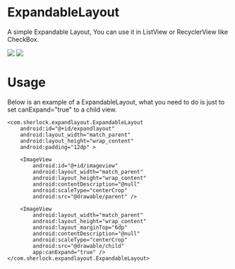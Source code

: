 # ExpandableLayout 

A simple Expandable Layout, You can use it in ListView or RecyclerView like CheckBox.

![](https://github.com/KyoSherlock/ExpandableLayout/raw/master/screenshots/1.png) ![](https://github.com/KyoSherlock/ExpandableLayout/raw/master/screenshots/3.png)

# Usage

Below is an example of a ExpandableLayout, what you need to do is just to set canExpand="true" to a child view.

    <com.sherlock.expandlayout.ExpandableLayout
        android:id="@+id/expandlayout"
        android:layout_width="match_parent"
        android:layout_height="wrap_content"
        android:padding="12dp" >

        <ImageView
            android:id="@+id/imageview"
            android:layout_width="match_parent"
            android:layout_height="wrap_content"
            android:contentDescription="@null"
            android:scaleType="centerCrop"
            android:src="@drawable/parent" />

        <ImageView
            android:layout_width="match_parent"
            android:layout_height="wrap_content"
            android:layout_marginTop="6dp"
            android:contentDescription="@null"
            android:scaleType="centerCrop"
            android:src="@drawable/child"
            app:canExpand="true" />
    </com.sherlock.expandlayout.ExpandableLayout>

        
        
